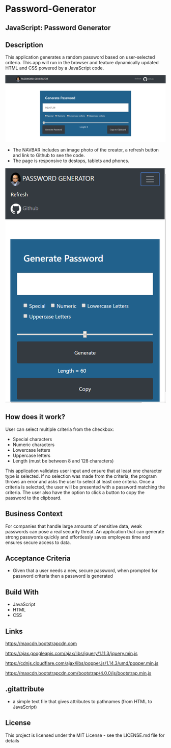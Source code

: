 # Password-Generator

## JavaScript: Password Generator

## Description
This application generates a random password based on user-selected criteria. This app will run in the browser and feature dynamically updated HTML and CSS powered by a JavaScript code.

![](sample.PNG)

 * The NAVBAR includes an image photo of the creator, a refresh button and link to Github to see the code.
 * The page is responsive to destops, tablets and phones. 

![](responsive.PNG)

## How does it work?

User can select multiple criteria from the checkbox:
 
 * Special characters 
 * Numeric characters
 * Lowercase letters
 * Uppercase letters
 * Length (must be between 8 and 128 characters)

This application validates user input and ensure that at least one character type is selected. If no selection was made 
from the criteria, the program throws an error and asks the user to select at least one criteria.
Once a criteria is selected, the user will be presented with a password matching the criteria. 
The user also have the option to click a button to copy the password to the clipboard.

## Business Context
For companies that handle large amounts of sensitive data, weak passwords can pose a real security threat. An application that can generate strong passwords quickly and effortlessly saves employees time and ensures secure access to data.

## Acceptance Criteria
 * Given that a user needs a new, secure password,
 when prompted for password criteria
 then a password is generated

## Build With
* JavaScript
* HTML
* CSS

## Links

https://maxcdn.bootstrapcdn.com

https://ajax.googleapis.com/ajax/libs/jquery/1.11.3/jquery.min.js

https://cdnjs.cloudflare.com/ajax/libs/popper.js/1.14.3/umd/popper.min.js

https://maxcdn.bootstrapcdn.com/bootstrap/4.0.0/js/bootstrap.min.js

## .gitattribute

* a simple text file that gives attributes to pathnames (from HTML to JavaScript)

## License
This project is licensed under the MIT License - see the LICENSE.md file for details
